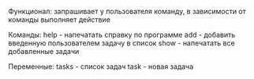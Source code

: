 Функционал: запрашивает у пользователя команду, в зависимости от команды выполняет действие

Команды:
help - напечатать справку по программе
add - добавить введенную пользователем задачу в список
show - напечатать все добавленные задачи

Переменные:
tasks - список задач
task - новая задача